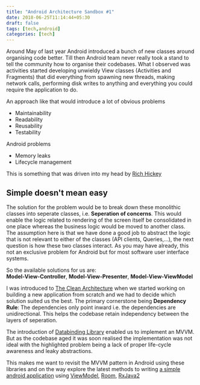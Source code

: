 ```yaml
---
title: "Android Architecture Sandbox #1"
date: 2018-06-25T11:14:44+05:30
draft: false
tags: [tech,android]
categories: [tech]
---
```


Around May of last year Android introduced a bunch of new classes around organising code better. Till then Android team never really took a stand to tell the community how to organise their codebases. What I observed was activities started developing unwieldy View classes (Activities and Fragments) that did everything from spawning new threads, making network calls, performing disk writes to anything and everything you could require the application to do.

An approach like that would introduce a lot of obvious problems
<ul>
<li>Maintainability</li>
<li>Readability</li>
<li>Reusability</li>
<li>Testability</li>
</ul>

Android problems
<ul>
<li>Memory leaks</li>
<li>Lifecycle management</li>
</ul>

This is something that was driven into my head by <a href="https://www.infoq.com/presentations/Simple-Made-Easy">Rich Hickey</a>
<span><h2 style="{margin: auto}">Simple doesn't mean easy</h2></span>

The solution for the problem would be to break down these monolithic classes into seperate classes, i.e. <strong>Seperation of concerns</strong>.
This would enable the logic related to rendering of the screen itself be consolidated in one place whereas the business logic would be moved to another class. The assumption here is that we have done a good job to abstract the logic that is not relevant to either of the classes (API clients, Queries,...), the next question is how these two classes interact. As you may have already, this not an exclusive problem for Android but for most software user interface systems.

So the available solutions for us are: <br>
 <strong>Model-View-Controller</strong>, <strong>Model-View-Presenter</strong>, <strong>Model-View-ViewModel</strong><br>

I was introduced to <a href="https://8thlight.com/blog/uncle-bob/2012/08/13/the-clean-architecture.html">The Clean Architecture</a> when we started working on building a new application from scratch and we had to decide which solution suited us the best. The primary cornerstone being <strong>Dependency Rule</strong>: The dependencies only point inward i.e. the dependencies are unidirectional. This helps the codebase retain independency between the layers of seperation.

The introduction of <a href="https://developer.android.com/topic/libraries/data-binding/">Databinding Library</a> enabled us to implement an MVVM. But as the codebase aged it was soon realised the implementation was not ideal with the highlighted problem being a lack of proper life-cycle awareness and leaky abstractions.

This makes me want to revisit the MVVM pattern in Android using these libraries and on the way explore the latest methods to writing <a href="https://github.com/00-00-00/android-arch-sandbox">a simple android application</a> using <a href="https://developer.android.com/topic/libraries/architecture/viewmodel">ViewModel</a>, <a href="https://developer.android.com/topic/libraries/architecture/room">Room</a>, <a href="https://github.com/ReactiveX/RxJava">RxJava2</a>